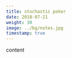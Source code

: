 ```yaml
---
title: stochastic poker
date: 2018-07-21
weight: 30
image: ../bg/notes.jpg
timestamp: true
---
```


content
